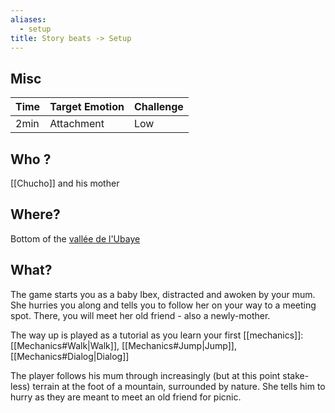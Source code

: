 ```yaml
---
aliases:
  - setup
title: Story beats -> Setup
---
```

## Misc
| Time | Target Emotion | Challenge |
| ---- | -------------- | --------- |
| 2min | Attachment     | Low       |
## Who ?
[[Chucho]] and his mother
## Where?
Bottom of the [vallée de l'Ubaye](https://www3.mercantour-parcnational.fr/fr/des-decouvertes/destination-parc-national-du-mercantour/les-vallees-du-parc/vallee-de-lubaye)
## What?
The game starts you as a baby Ibex, distracted and awoken by your mum. She hurries you along and tells you to follow her on your way to a meeting spot. There, you will meet her old friend - also a newly-mother.

The way up is played as a tutorial as you learn your first [[mechanics]]:  [[Mechanics#Walk|Walk]], [[Mechanics#Jump|Jump]], [[Mechanics#Dialog|Dialog]]

The player follows his mum through increasingly (but at this point stake-less) terrain at the foot of a mountain, surrounded by nature. She tells him to hurry as they are meant to meet an old friend for picnic.



